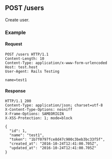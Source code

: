## POST /users
Create user.

### Example

#### Request
```
POST /users HTTP/1.1
Content-Length: 10
Content-Type: application/x-www-form-urlencoded
Host: test.host
User-Agent: Rails Testing

name=test1
```

#### Response
```
HTTP/1.1 200
Content-Type: application/json; charset=utf-8
X-Content-Type-Options: nosniff
X-Frame-Options: SAMEORIGIN
X-XSS-Protection: 1; mode=block

{
  "id": 1,
  "name": "test1",
  "token": "1b7f0797fce8d47c900c3beb3bc33f5f",
  "created_at": "2016-10-24T12:41:00.705Z",
  "updated_at": "2016-10-24T12:41:00.705Z"
}
```

